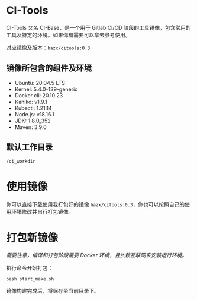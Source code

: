 # CI-Tools

CI-Tools 又名 CI-Base，是一个用于 Gitlab CI/CD 阶段的工具镜像，包含常用的工具及特定的环境。如果你有需要可以拿去参考使用。

对应镜像及版本：`hazx/citools:0.3`

## 镜像所包含的组件及环境

- Ubuntu: 20.04.5 LTS
- Kernel: 5.4.0-139-generic
- Docker cli: 20.10.23
- Kaniko: v1.9.1
- Kubectl: 1.21.14
- Node.js: v18.16.1
- JDK: 1.8.0_352
- Maven: 3.9.0

## 默认工作目录

```
/ci_workdir
```

# 使用镜像

你可以直接下载使用我打包好的镜像 `hazx/citools:0.3`，你也可以按照自己的使用环境修改并自行打包镜像。
 

# 打包新镜像

*需要注意，编译和打包阶段需要 Docker 环境，且依赖互联网来安装运行环境。*

执行命令开始打包：

```shell
bash start_make.sh
```

镜像构建完成后，将保存至当前目录下。